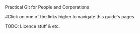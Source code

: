 Practical Git for People and Corporations

#Click on one of the links higher to navigate this guide's pages.

TODO: Licence stuff & etc.